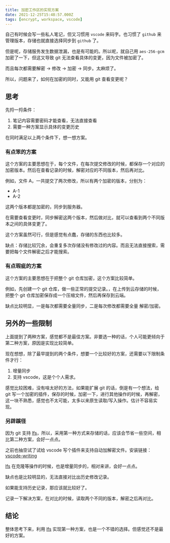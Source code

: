 ```yaml
---
title: 加密工作区的实现方案
date: 2021-12-25T15:48:57.000Z
tags: [encrypt, workspace, vscode]
---
```


自己有时候会写一些私人笔记，但又习惯用 `vscode` 来码字。也习惯了 `github` 来管理版本，存储也就直接选择同步到 `github` 了。

但是呢，存储服务发生数据泄漏，也是有可能的。所以呢，就自己用 `aes-256-gcm` 加密了一下，但这又导致 git 无法查看具体的变更，因为文件被加密了。

而且每次都需要解密 -> 修改 -> 加密 -> 同步。太麻烦了。

所以，问题来了，如何在加密的同时，又能用 git 查看变更呢？

<!-- more -->

## 思考

先捋一捋条件：

1. 笔记内容需要密码才能查看，无法直接查看
2. 需要一种方案显示具体的变更历史

在同时满足以上两个条件下，想一想方案。

### 有点笨的方案

这个方案的主要思想在于，每个文件，在每次提交修改的时候，都保存一个对应的加密版本。然后在查看记录的时候，解密对应的不同版本，然后再对比。

例如，文件 A，一共提交了两次修改，所以有两个加密的版本，分别为：

- A-1
- A-2

这两个版本都是加密的，同步到服务器。

在需要查看变更时，同步解密这两个版本，然后做对比，就可以查看到两个不同版本之间的具体变更了。

这个方案虽然可行，但是感觉有点蠢，存储的东西也比较多。

缺点：存储比较冗余，会重复多次存储没有修改过的内容。而且无法直接搜索，需要把每个文件解密之后才能搜索。

### 有点瑕疵的方案

这个方案的主要思想在于把整个 git 仓库加密，这个方案比较简单。

例如，先创建一个 git 仓库，做一些正常的提交记录。，在上传到云存储的时候，把整个 git 仓库加密保存成一个压缩文件，然后再保存到云端。

缺点比较明显，一是每次都需要全量同步，二是每次修改都需要全量 解密/加密。

## 另外的一些限制

上面提到了两种方案，感觉都不是最佳方案。非要选一种的话，个人可能更倾向于第二种方案，原因是实现比较简单。

现在想想，除了最早提到的两个条件，想要一个比较好的方案，还需要以下限制条件才行：

1. 增量同步
2. 支持 vscode，这是个个人需求。

感觉比较困难，没有啥太好的方法，如果能扩展 git 的话，倒是有一个想法，给 git 写一个加密的插件，保存的时候，加密一下，进行其他操作的时候，再解密，
这一块不熟悉，感觉也不太可能，太多以来原生读取/写入操作。估计不容易实现。

### 另辟蹊径

因为 git 支持 [lfs][git-lfs]，所以，采用第一种方式来存储的话，应该会节省一些空间，相比第二种方案，会好一点点。

之前也抽空试了试给 vscode 写个插件来支持自动加解密文件。安装链接：[vscode-writing]

[lfs][git-lfs] 在克隆等操作的时候，也是增量同步的，相对来讲，会好一点点。

缺点也是比较明显的，无法直接对比出历史修改记录。

如果能支持历史记录，那应该就比较好了。

记录一下解决方案，在对比的时候，读取两个不同的版本，解密之后再对比。

## 结论

整体思考下来，利用 [lfs][git-lfs] 实现第一种方案，也是一个不错的选择。但感觉还不是最好的方案。

[git-lfs]: https://git-lfs.github.com/
[vscode-writing]: https://github.com/0x-jerry/vscode-private-notes
